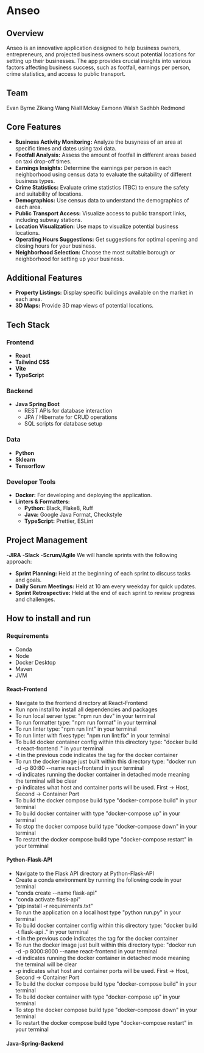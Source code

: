 # Anseo

## Overview
Anseo is an innovative application designed to help business owners, entrepreneurs, and projected business owners scout potential locations for setting up their businesses. The app provides crucial insights into various factors affecting business success, such as footfall, earnings per person, crime statistics, and access to public transport.

## Team
Evan Byrne
Zikang Wang
Niall Mckay
Eamonn Walsh
Sadhbh Redmond 

## Core Features
- **Business Activity Monitoring:** Analyze the busyness of an area at specific times and dates using taxi data.
- **Footfall Analysis:** Assess the amount of footfall in different areas based on taxi drop-off times.
- **Earnings Insights:** Determine the earnings per person in each neighborhood using census data to evaluate the suitability of different business types.
- **Crime Statistics:** Evaluate crime statistics (TBC) to ensure the safety and suitability of locations.
- **Demographics:** Use census data to understand the demographics of each area.
- **Public Transport Access:** Visualize access to public transport links, including subway stations.
- **Location Visualization:** Use maps to visualize potential business locations.
- **Operating Hours Suggestions:** Get suggestions for optimal opening and closing hours for your business.
- **Neighborhood Selection:** Choose the most suitable borough or neighborhood for setting up your business.

## Additional Features
- **Property Listings:** Display specific buildings available on the market in each area.
- **3D Maps:** Provide 3D map views of potential locations.

## Tech Stack

### Frontend
- **React**
- **Tailwind CSS**
- **Vite**
- **TypeScript**

### Backend
- **Java Spring Boot**
  - REST APIs for database interaction
  - JPA / Hibernate for CRUD operations
  - SQL scripts for database setup

### Data
- **Python**
- **Sklearn**
- **Tensorflow**

### Developer Tools
- **Docker:** For developing and deploying the application.
- **Linters & Formatters:**
  - **Python:** Black, Flake8, Ruff
  - **Java:** Google Java Format, Checkstyle
  - **TypeScript:** Prettier, ESLint

## Project Management
-**JIRA**
-**Slack**
-**Scrum/Agile**
We will handle sprints with the following approach:
- **Sprint Planning:** Held at the beginning of each sprint to discuss tasks and goals.
- **Daily Scrum Meetings:** Held at 10 am every weekday for quick updates.
- **Sprint Retrospective:** Held at the end of each sprint to review progress and challenges.

## How to install and run

### Requirements

- Conda
- Node
- Docker Desktop
- Maven
- JVM

#### React-Frontend

- Navigate to the frontend directory at React-Frontend
- Run npm install to install all dependencies and packages
- To run local server type: "npm run dev" in your terminal
- To run formatter type: "npm run format" in your terminal
- To run linter type: "npm run lint" in your terminal
- To run linter with fixes type: "npm run lint:fix" in your terminal
- To build docker container config within this directory type: "docker build -t react-frontend ." in your terminal
- -t in the previous code indicates the tag for the docker container 
- To run the docker image just built within this directory type: "docker run -d -p 80:80 --name react-frontend in your terminal
- -d indicates running the docker container in detached mode meaning the terminal will be clear 
- -p indicates what host and container ports will be used. First -> Host, Second -> Container Port 
- To build the docker compose build type "docker-compose build" in your terminal
- To build docker container with type "docker-compose up" in your terminal
- To stop the docker compose build type "docker-compose down" in your terminal
- To restart the docker compose build type "docker-compose restart" in your terminal

#### Python-Flask-API
- Navigate to the Flask API directory at Python-Flask-API 
- Create a conda environment by running the following code in your terminal
- "conda create --name flask-api"
- "conda activate flask-api"
- "pip install -r requirements.txt"
- To run the application on a local host type "python run.py" in your terminal
- To build docker container config within this directory type: "docker build -t flask-api ." in your terminal
- -t in the previous code indicates the tag for the docker container 
- To run the docker image just built within this directory type: "docker run -d -p 8000:8000 --name react-frontend in your terminal
- -d indicates running the docker container in detached mode meaning the terminal will be clear 
- -p indicates what host and container ports will be used. First -> Host, Second -> Container Port 
- To build the docker compose build type "docker-compose build" in your terminal
- To build docker container with type "docker-compose up" in your terminal
- To stop the docker compose build type "docker-compose down" in your terminal
- To restart the docker compose build type "docker-compose restart" in your terminal

#### Java-Spring-Backend
